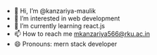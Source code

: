 - 👋 Hi, I’m @kanzariya-maulik
- 👀 I’m interested in web development
- 🌱 I’m currently learning react.js
- 📫 How to reach me mkanzariya566@rku.ac.in
- 😄 Pronouns: mern stack developer 
